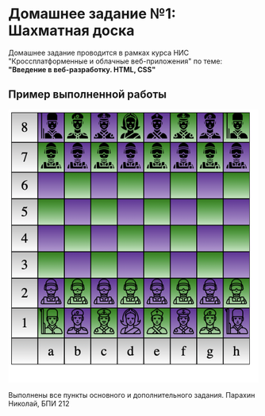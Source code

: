 # Домашнее задание №1: Шахматная доска

Домашнее задание проводится в рамках курса НИС "Кроссплатформенные и облачные веб-приложения" по теме: **"Введение в веб-разработку. HTML, CSS"**

## Пример выполненной работы

<img src="./assets/like.png" alt="Пример итоговой работы" />

Выполнены все пункты основного и дополнительного задания.
Парахин Николай, БПИ 212
